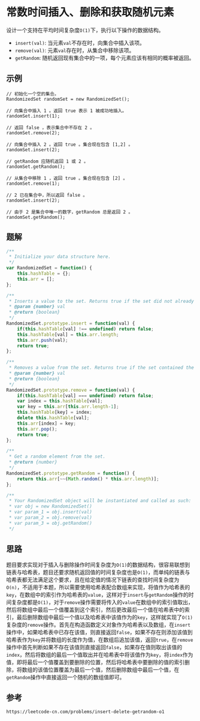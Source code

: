 # 常数时间插入、删除和获取随机元素
设计一个支持在平均时间复杂度`O(1)`下，执行以下操作的数据结构。
* `insert(val)`: 当元素`val`不存在时，向集合中插入该项。
* `remove(val)`: 元素`val`存在时，从集合中移除该项。
* `getRandom`: 随机返回现有集合中的一项，每个元素应该有相同的概率被返回。


## 示例

```
// 初始化一个空的集合。
RandomizedSet randomSet = new RandomizedSet();

// 向集合中插入 1 。返回 true 表示 1 被成功地插入。
randomSet.insert(1);

// 返回 false ，表示集合中不存在 2 。
randomSet.remove(2);

// 向集合中插入 2 。返回 true 。集合现在包含 [1,2] 。
randomSet.insert(2);

// getRandom 应随机返回 1 或 2 。
randomSet.getRandom();

// 从集合中移除 1 ，返回 true 。集合现在包含 [2] 。
randomSet.remove(1);

// 2 已在集合中，所以返回 false 。
randomSet.insert(2);

// 由于 2 是集合中唯一的数字，getRandom 总是返回 2 。
randomSet.getRandom();
```

## 题解

```javascript
/**
 * Initialize your data structure here.
 */
var RandomizedSet = function() {
    this.hashTable = {};
    this.arr = [];
};

/**
 * Inserts a value to the set. Returns true if the set did not already contain the specified element. 
 * @param {number} val
 * @return {boolean}
 */
RandomizedSet.prototype.insert = function(val) {
    if(this.hashTable[val] !== undefined) return false;
    this.hashTable[val] = this.arr.length;
    this.arr.push(val);
    return true;
};

/**
 * Removes a value from the set. Returns true if the set contained the specified element. 
 * @param {number} val
 * @return {boolean}
 */
RandomizedSet.prototype.remove = function(val) {
    if(this.hashTable[val] === undefined) return false;
    var index = this.hashTable[val];
    var key = this.arr[this.arr.length-1];
    this.hashTable[key] = index;
    delete this.hashTable[val];
    this.arr[index] = key;
    this.arr.pop();
    return true;
};

/**
 * Get a random element from the set.
 * @return {number}
 */
RandomizedSet.prototype.getRandom = function() {
    return this.arr[~~(Math.random() * this.arr.length)];
};

/**
 * Your RandomizedSet object will be instantiated and called as such:
 * var obj = new RandomizedSet()
 * var param_1 = obj.insert(val)
 * var param_2 = obj.remove(val)
 * var param_3 = obj.getRandom()
 */
```

## 思路
题目要求实现对于插入与删除操作时间复杂度为`O(1)`的数据结构，很容易联想到链表与哈希表，题目还要求随机返回值的时间复杂度也是`O(1)`，而单纯的链表与哈希表都无法满足这个要求，且在给定值的情况下链表的查找时间复杂度为`O(n)`，不适用于本题，所以需要使用哈希表配合数组来实现，将值作为哈希表的`key`，在数组中的索引作为哈希表的`value`，这样对于`insert`与`getRandom`操作的时间复杂度都是`O(1)`，对于`remove`操作需要将传入的`value`在数组中的索引值取出，然后将数组中最后一个值覆盖到这个索引，然后更改最后一个值在哈希表中的索引，最后删除数组中最后一个值以及哈希表中该值作为的`key`，这样就实现了`O(1)`复杂度的`remove`操作。首先在构造函数定义对象作为哈希表以及数组，在`insert`操作中，如果哈希表中已存在该值，则直接返回`false`，如果不存在则添加该值到哈希表作为`key`并将数组的长度作为值，在数组后追加该值，返回`true`，在`remove`操作中首先判断如果不存在该值则直接返回`false`，如果存在值则取出该值的`index`，然后将数组的最后一个值取出并在哈希表中将该值作为`key`，将`index`作为值，即将最后一个值覆盖到要删除的位置，然后将哈希表中要删除的值的索引删除，将数组的该值位置覆盖为最后一个值，然后删除数组中最后一个值，在`getRandom`操作中直接返回一个随机的数组值即可。




## 参考

```
https://leetcode-cn.com/problems/insert-delete-getrandom-o1
```
